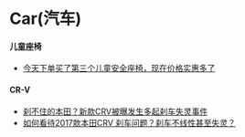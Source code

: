 # Car(汽车)

#### 儿童座椅
* [今天下单买了第三个儿童安全座椅，现在价格实惠多了](http://forum.xitek.com/thread-1688625-1-1-2.html)

#### CR-V
* [刹不住的本田？新款CRV被曝发生多起刹车失灵事件](http://www.sohu.com/a/165141940_290112?qq-pf-to=pcqq.discussion)
* [如何看待2017款本田CRV 刹车问题？刹车不线性甚至失灵？](https://www.zhihu.com/question/63570685)
